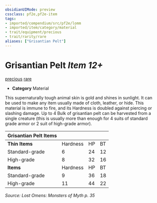 ```yaml
---
obsidianUIMode: preview
cssclass: pf2e,pf2e-item
tags:
- imported/compendium/src/pf2e/lomm
- imported/item/category/material
- trait/equipment/precious
- trait/rarity/rare
aliases: ["Grisantian Pelt"]
---
```

# Grisantian Pelt *Item 12+*  
[precious](precious.md)  [rare](rare.md)  

- **Category** Material

This supernaturally tough animal skin is gold and shines in sunlight. It can be used to make any item usually made of cloth, leather, or hide. This material is immune to fire, and its Hardness is doubled against piercing or slashing damage. Up to 4 Bulk of grisantian pelt can be harvested from a single creature (this is usually more than enough for 4 suits of standard grade armor or 2 suit of high-grade armor).

| Grisantian Pelt Items |  |  |  |
|-----------------------|--|--|--|
| **Thin Items** | Hardness | HP | BT |
| Standard-grade | 6 | 24 | 12 |
| High-grade | 8 | 32 | 16 |
| **Items** | Hardness | HP | BT |
| Standard-grade | 9 | 36 | 18 |
| High-grade | 11 | 44 | 22 |


*Source: Lost Omens: Monsters of Myth p. 35*